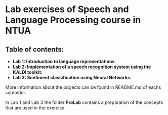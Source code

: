 # Lab exercises of Speech and Language Processing course in NTUA


## Table of contents:

- __Lab 1: Introduction to language representations.__ 
- __Lab 2: Implementation of a speech recognition system using the KALDI toolkit.__ 
- __Lab 3: Sentiment classification using Neural Networks.__ 

More information about the projects can be found in README.md of eachs subfolder.


In Lab 1 and Lab 3 the folder __ProLab__ contains a preparation of the concepts that are used in the exercise.
